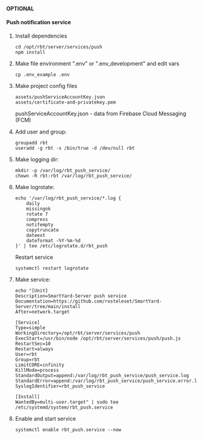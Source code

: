 #### OPTIONAL
#### Push notification service
1. Install dependencies
    ```shell
    cd /opt/rbt/server/services/push
    npm install
    ```
2. Make file environment  ".env" or ".env_development" and edit vars
    ```shell
    cp .env_example .env
    ```
3. Make project config files
   ```
   assets/pushServiceAccountKey.json
   assets/certificate-and-privatekey.pem
   ```
   pushServiceAccountKey.json  - data from Firebase Cloud Messaging (FCM)
   
4. Add user and group:
    ```shell
    groupadd rbt
    useradd -g rbt -s /bin/true -d /dev/null rbt
    ```

5.  Make logging dir:
    ```shell
    mkdir -p /var/log/rbt_push_service/
    chown -R rbt:rbt /var/log/rbt_push_service/
    ```
6. Make logrotate:
    ```shell
    echo '/var/log/rbt_push_service/*.log {
        daily
        missingok
        rotate 7
        compress
        notifempty
        copytruncate
        dateext
        dateformat -%Y-%m-%d
    }' | tee /etc/logrotate.d/rbt_push
    ```
    Restart service
    ```shell   
    systemctl restart logrotate
    ```
7.  Make service:

    ```shell
    echo "[Unit]
    Description=SmartYard-Server push service
    Documentation=https://github.com/rosteleset/SmartYard-Server/tree/main/install
    After=network.target
    
    [Service]
    Type=simple
    WorkingDirectory=/opt/rbt/server/services/push
    ExecStart=/usr/bin/node /opt/rbt/server/services/push/push.js
    RestartSec=10
    Restart=always
    User=rbt
    Group=rbt
    LimitCORE=infinity
    KillMode=process
    StandardOutput=append:/var/log/rbt_push_service/push_service.log
    StandardError=append:/var/log/rbt_push_service/push_service.error.log
    SyslogIdentifier=rbt_push_service

    [Install]
    WantedBy=multi-user.target" | sudo tee /etc/systemd/system/rbt_push.service
    ```   

8. Enable and start service
    ```shell
    systemctl enable rbt_push.service --now
    ```
